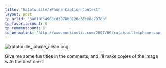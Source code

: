 ```yaml
---
title: "Ratatouille/iPhone Caption Contest"
layout: post
tp_urlid: "6a010534988cd3970b0120a55ce8a7970b"
tp_favoritecount: 0
tp_commentcount: 3
tp_permalink: "http://www.monkinetic.com/2007/06/ratatouilleiphone-caption-contest.html"
---
```

<img alt="ratatouille_iphone_clean.png" class="at-xid-6a010534988cd3970b0120a55ce8ac970b" src="http://steveivy.typepad.com/.a/6a010534988cd3970b0120a55ce8ac970b-pi" />

Give me some fun titles in the comments, and I&#39;ll make copies of the image with the best ones!
